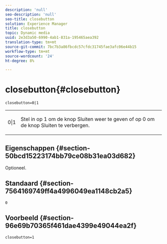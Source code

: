 ```yaml
---
description: 'null'
seo-description: 'null'
seo-title: closebutton
solution: Experience Manager
title: closebutton
topic: Dynamic media
uuid: 2e3d3a50-6990-4ab1-831a-195465aea392
translation-type: tm+mt
source-git-commit: 7bc7b3a86fbcdc57cfdc31745fae3afc06e44b15
workflow-type: tm+mt
source-wordcount: '24'
ht-degree: 8%

---
```



# closebutton{#closebutton}

`closebutton=0|1`

<table id="table_9B98C97485DD4DEB8A6ECBCE8DF6B886"> 
 <tbody> 
  <tr> 
   <td colname="col1"> <p> <span class="codeph"> 0|1  </span> </p> </td> 
   <td colname="col2"> <p> Stel in op <span class="codeph"> 1</span> om de knop Sluiten weer te geven of op <span class="codeph"> 0</span> om de knop Sluiten te verbergen. </p> </td> 
  </tr> 
 </tbody> 
</table>

## Eigenschappen {#section-50bcd15223174bb79ce08b31ea03d682}

Optioneel.

## Standaard {#section-7564169749ff4a4996049ea1148cb2a5}

`0`

## Voorbeeld {#section-96e69b70365f461dae4399e49044ea2f}

`closebutton=1`
